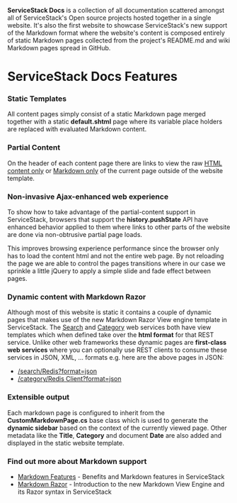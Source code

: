 
**ServiceStack Docs** is a collection of all documentation scattered amongst all of ServiceStack's Open source
projects hosted together in a single website. It's also the first website to showcase ServiceStack's
new support of the Markdown format where the website's content is composed entirely of static Markdown 
pages collected from the project's README.md and wiki Markdown pages spread in GitHub.

# ServiceStack Docs Features

### Static Templates
All content pages simply consist of a static Markdown page merged together with a static 
**default.shtml** page where its variable place holders are replaced with evaluated Markdown content.

### Partial Content
On the header of each content page there are links to view the raw [HTML content only](?format=html.bare) 
or [Markdown only](?format=text.bare) of the current page outside of the website template.

### Non-invasive Ajax-enhanced web experience
To show how to take advantage of the partial-content support in ServiceStack, browsers 
that support the **history.pushState** API have enhanced behavior applied to them where
links to other parts of the website are done via non-obtrusive partial page loads. 

This improves browsing experience performance since the browser only has to load the content html
and not the entire web page. By not reloading the page we are able to control the pages transitions
where in our case we sprinkle a little jQuery to apply a simple slide and fade effect between pages.

### Dynamic content with Markdown Razor
Although most of this website is static it contains a couple of dynamic pages that makes use of the new
Markdown Razor View engine template in ServiceStack. The [Search](/search/Redis) 
and [Category](/category/Redis%20Client) web services both have
view templates which when defined take over the **html format** for that REST service. Unlike other
web frameworks these dynamic pages are **first-class web services** where you can optionally use 
REST clients to consume these services in JSON, XML, ... formats e.g. here are the above pages in JSON: 

  - [/search/Redis?format=json](/search/Redis?format=json)
  - [/category/Redis Client?format=json](/category/Redis%20Client?format=json)

### Extensible output
Each markdown page is configured to inherit from the **CustomMarkdownPage.cs** base class which is used to 
generate the **dynamic sidebar** based on the context of the currently viewed page. Other metadata like 
the **Title**, **Category** and document **Date** are also added and displayed in the static website template.

### Find out more about Markdown support

  - [Markdown Features](markdown/markdown-features) - Benefits and Markdown features in ServiceStack
  - [Markdown Razor](markdown/markdown-razor) - Introduction to the new Markdown View Engine and its Razor syntax in ServiceStack